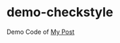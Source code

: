 # demo-checkstyle

Demo Code of [My Post](https://kezhenxu94.me/2018/10/20/Check-code-style-with-Checkstyle/)
